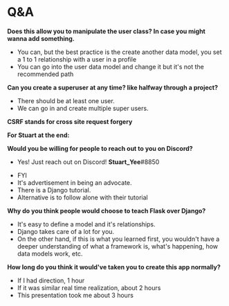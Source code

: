 # Q&A

**Does this allow you to manipulate the user class? In case you might wanna add something.**

- You can, but the best practice is the create another data model, you set a 1 to 1 relationship with a user in a profile
- You can go into the user data model and change it but it's not the recommended path

**Can you create a superuser at any time? like halfway through a project?**

- There should be at least one user.
- We can go in and create multiple super users.

**CSRF stands for cross site request forgery**

**For Stuart at the end:**

**Would you be willing for people to reach out to you on Discord?**

* Yes! Just reach out on Discord! **Stuart_Yee**#8850

- FYI
- It's advertisement in being an advocate.
- There is a Django tutorial.
- Alternative is to follow alone with their tutorial

**Why do you think people would choose to teach Flask over Django?**

* It's easy to define a model and it's relationships.
* Django takes care of a lot for you.
* On the other hand, if this is what you learned first, you wouldn't have a deeper understanding of what a framework is, what's happening, how data models work, etc.

**How long do you think it would've taken you to create this app normally?**

* If I had direction, 1 hour
* If it was similar real time realization, about 2 hours
* This presentation took me about 3 hours
